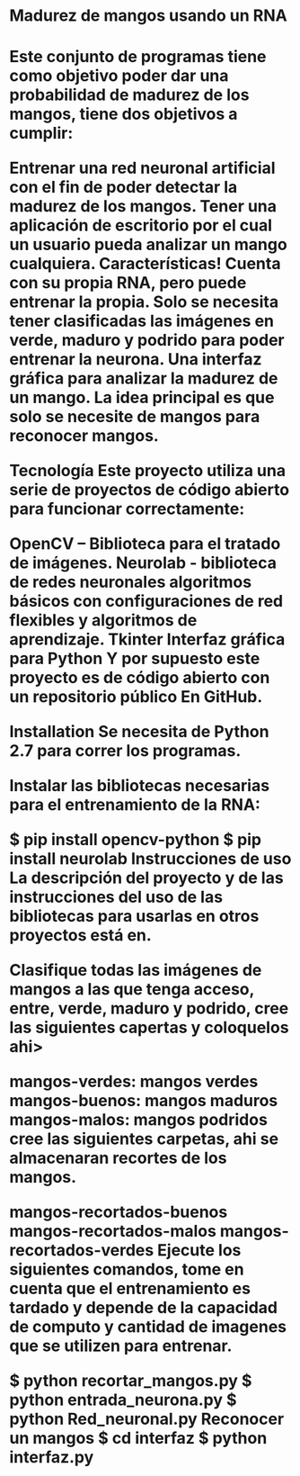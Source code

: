 <h1>Madurez de mangos usando un RNA<h1>

Este conjunto de programas tiene como objetivo poder dar una probabilidad de madurez de los mangos, tiene dos objetivos a cumplir:

Entrenar una red neuronal artificial con el fin de poder detectar la madurez de los mangos.
Tener una aplicación de escritorio por el cual un usuario pueda analizar un mango cualquiera.
Características!
Cuenta con su propia RNA, pero puede entrenar la propia.
Solo se necesita tener clasificadas las imágenes en verde, maduro y podrido para poder entrenar la neurona.
Una interfaz gráfica para analizar la madurez de un mango.
La idea principal es que solo se necesite de mangos para reconocer mangos.

Tecnología
Este proyecto utiliza una serie de proyectos de código abierto para funcionar correctamente:

OpenCV – Biblioteca para el tratado de imágenes.
Neurolab - biblioteca de redes neuronales algoritmos básicos con configuraciones de red flexibles y algoritmos de aprendizaje.
Tkinter Interfaz gráfica para Python
Y por supuesto este proyecto es de código abierto con un repositorio público En GitHub.

Installation
Se necesita de Python 2.7 para correr los programas.

Instalar las bibliotecas necesarias para el entrenamiento de la RNA:

$ pip install opencv-python
$ pip install neurolab
Instrucciones de uso
La descripción del proyecto y de las instrucciones del uso de las bibliotecas para usarlas en otros proyectos está en.

Clasifique todas las imágenes de mangos a las que tenga acceso, entre, verde, maduro y podrido, cree las siguientes capertas y coloquelos ahi>

mangos-verdes: mangos verdes
mangos-buenos: mangos maduros
mangos-malos: mangos podridos
cree las siguientes carpetas, ahi se almacenaran recortes de los mangos.

mangos-recortados-buenos
mangos-recortados-malos
mangos-recortados-verdes
Ejecute los siguientes comandos, tome en cuenta que el entrenamiento es tardado y depende de la capacidad de computo y cantidad de imagenes que se utilizen para entrenar.

$ python recortar_mangos.py
$ python entrada_neurona.py
$ python Red_neuronal.py
Reconocer un mangos
$ cd interfaz
$ python interfaz.py
